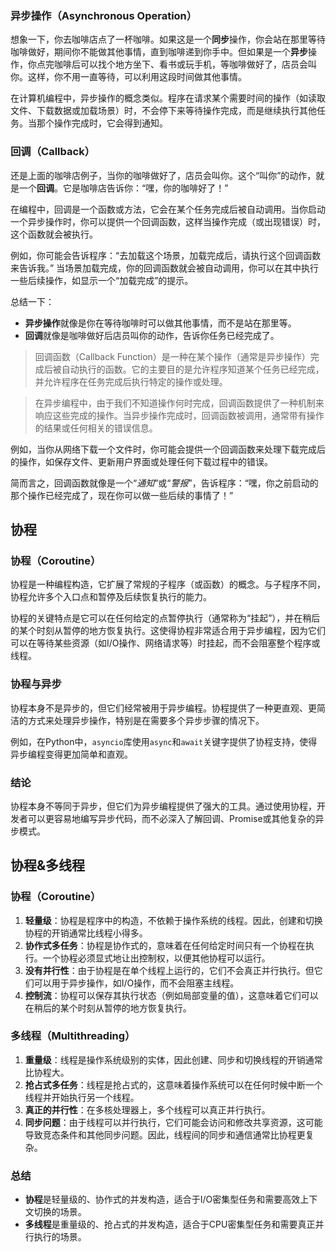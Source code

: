 ### 异步操作（Asynchronous Operation）

想象一下，你去咖啡店点了一杯咖啡。如果这是一个**同步**操作，你会站在那里等待咖啡做好，期间你不能做其他事情，直到咖啡递到你手中。但如果是一个**异步**操作，你点完咖啡后可以找个地方坐下、看书或玩手机，等咖啡做好了，店员会叫你。这样，你不用一直等待，可以利用这段时间做其他事情。

在计算机编程中，异步操作的概念类似。程序在请求某个需要时间的操作（如读取文件、下载数据或加载场景）时，不会停下来等待操作完成，而是继续执行其他任务。当那个操作完成时，它会得到通知。

### 回调（Callback）

还是上面的咖啡店例子，当你的咖啡做好了，店员会叫你。这个“叫你”的动作，就是一个**回调**。它是咖啡店告诉你：“嘿，你的咖啡好了！”

在编程中，回调是一个函数或方法，它会在某个任务完成后被自动调用。当你启动一个异步操作时，你可以提供一个回调函数，这样当操作完成（或出现错误）时，这个函数就会被执行。

例如，你可能会告诉程序：“去加载这个场景，加载完成后，请执行这个回调函数来告诉我。” 当场景加载完成，你的回调函数就会被自动调用，你可以在其中执行一些后续操作，如显示一个“加载完成”的提示。

总结一下：
- **异步操作**就像是你在等待咖啡时可以做其他事情，而不是站在那里等。
- **回调**就像是咖啡做好后店员叫你的动作，告诉你任务已经完成了。

>回调函数（Callback Function）是一种在某个操作（通常是异步操作）完成后被自动执行的函数。它的主要目的是允许程序知道某个任务已经完成，并允许程序在任务完成后执行特定的操作或处理。

>在异步编程中，由于我们不知道操作何时完成，回调函数提供了一种机制来响应这些完成的操作。当异步操作完成时，回调函数被调用，通常带有操作的结果或任何相关的错误信息。

例如，当你从网络下载一个文件时，你可能会提供一个回调函数来处理下载完成后的操作，如保存文件、更新用户界面或处理任何下载过程中的错误。

简而言之，回调函数就像是一个“*通知*”或“*警报*”，告诉程序：“嘿，你之前启动的那个操作已经完成了，现在你可以做一些后续的事情了！”

## **协程**
### 协程（Coroutine）

协程是一种编程构造，它扩展了常规的子程序（或函数）的概念。与子程序不同，协程允许多个入口点和暂停及后续恢复执行的能力。

协程的关键特点是它可以在任何给定的点暂停执行（通常称为“挂起”），并在稍后的某个时刻从暂停的地方恢复执行。这使得协程非常适合用于异步编程，因为它们可以在等待某些资源（如I/O操作、网络请求等）时挂起，而不会阻塞整个程序或线程。

### 协程与异步

协程本身不是异步的，但它们经常被用于异步编程。协程提供了一种更直观、更简洁的方式来处理异步操作，特别是在需要多个异步步骤的情况下。

例如，在Python中，`asyncio`库使用`async`和`await`关键字提供了协程支持，使得异步编程变得更加简单和直观。

### 结论

协程本身不等同于异步，但它们为异步编程提供了强大的工具。通过使用协程，开发者可以更容易地编写异步代码，而不必深入了解回调、Promise或其他复杂的异步模式。

## **协程&多线程**
### 协程（Coroutine）

1. **轻量级**：协程是程序中的构造，不依赖于操作系统的线程。因此，创建和切换协程的开销通常比线程小得多。
2. **协作式多任务**：协程是协作式的，意味着在任何给定时间只有一个协程在执行。一个协程必须显式地让出控制权，以便其他协程可以运行。
3. **没有并行性**：由于协程是在单个线程上运行的，它们不会真正并行执行。但它们可以用于异步操作，如I/O操作，而不会阻塞主线程。
4. **控制流**：协程可以保存其执行状态（例如局部变量的值），这意味着它们可以在稍后的某个时刻从暂停的地方恢复执行。

### 多线程（Multithreading）

1. **重量级**：线程是操作系统级别的实体，因此创建、同步和切换线程的开销通常比协程大。
2. **抢占式多任务**：线程是抢占式的，这意味着操作系统可以在任何时候中断一个线程并开始执行另一个线程。
3. **真正的并行性**：在多核处理器上，多个线程可以真正并行执行。
4. **同步问题**：由于线程可以并行执行，它们可能会访问和修改共享资源，这可能导致竞态条件和其他同步问题。因此，线程间的同步和通信通常比协程更复杂。

### 总结

- **协程**是轻量级的、协作式的并发构造，适合于I/O密集型任务和需要高效上下文切换的场景。
- **多线程**是重量级的、抢占式的并发构造，适合于CPU密集型任务和需要真正并行执行的场景。